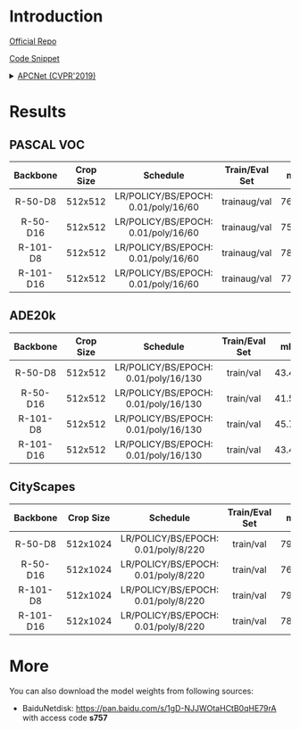 # Introduction

<a href="https://github.com/Junjun2016/APCNet">Official Repo</a>

<a href="https://github.com/SegmentationBLWX/sssegmentation/tree/main/ssseg/modules/models/apcnet">Code Snippet</a>

<details>
<summary align="left"><a href="https://openaccess.thecvf.com/content_CVPR_2019/papers/He_Adaptive_Pyramid_Context_Network_for_Semantic_Segmentation_CVPR_2019_paper.pdf">APCNet (CVPR'2019)</a></summary>

```latex
@InProceedings{He_2019_CVPR,
    author = {He, Junjun and Deng, Zhongying and Zhou, Lei and Wang, Yali and Qiao, Yu},
    title = {Adaptive Pyramid Context Network for Semantic Segmentation},
    booktitle = {Proceedings of the IEEE/CVF Conference on Computer Vision and Pattern Recognition (CVPR)},
    month = {June},
    year = {2019}
}
```

</details>


# Results

## PASCAL VOC
| Backbone  | Crop Size  | Schedule                             | Train/Eval Set  | mIoU   | Download                 |
| :-:       | :-:        | :-:                                  | :-:             | :-:    | :-:                      |
| R-50-D8   | 512x512    | LR/POLICY/BS/EPOCH: 0.01/poly/16/60  | trainaug/val    | 76.97% | [model](https://github.com/SegmentationBLWX/modelstore/releases/download/ssseg_apcnet/apcnet_resnet50os8_voc_train.pth) &#124; [log](https://github.com/SegmentationBLWX/modelstore/releases/download/ssseg_apcnet/apcnet_resnet50os8_voc_train.log) |
| R-50-D16  | 512x512    | LR/POLICY/BS/EPOCH: 0.01/poly/16/60  | trainaug/val    | 75.82% | [model](https://github.com/SegmentationBLWX/modelstore/releases/download/ssseg_apcnet/apcnet_resnet50os16_voc_train.pth) &#124; [log](https://github.com/SegmentationBLWX/modelstore/releases/download/ssseg_apcnet/apcnet_resnet50os16_voc_train.log) |
| R-101-D8  | 512x512    | LR/POLICY/BS/EPOCH: 0.01/poly/16/60  | trainaug/val    | 78.99% | [model](https://github.com/SegmentationBLWX/modelstore/releases/download/ssseg_apcnet/apcnet_resnet101os8_voc_train.pth) &#124; [log](https://github.com/SegmentationBLWX/modelstore/releases/download/ssseg_apcnet/apcnet_resnet101os8_voc_train.log) |
| R-101-D16 | 512x512    | LR/POLICY/BS/EPOCH: 0.01/poly/16/60  | trainaug/val    | 77.98% | [model](https://github.com/SegmentationBLWX/modelstore/releases/download/ssseg_apcnet/apcnet_resnet101os16_voc_train.pth) &#124; [log](https://github.com/SegmentationBLWX/modelstore/releases/download/ssseg_apcnet/apcnet_resnet101os16_voc_train.log) |

## ADE20k
| Backbone  | Crop Size  | Schedule                             | Train/Eval Set  | mIoU   | Download                 |
| :-:       | :-:        | :-:                                  | :-:             | :-:    | :-:                      |
| R-50-D8   | 512x512    | LR/POLICY/BS/EPOCH: 0.01/poly/16/130 | train/val       | 43.47% | [model](https://github.com/SegmentationBLWX/modelstore/releases/download/ssseg_apcnet/apcnet_resnet50os8_ade20k_train.pth) &#124; [log](https://github.com/SegmentationBLWX/modelstore/releases/download/ssseg_apcnet/apcnet_resnet50os8_ade20k_train.log) |
| R-50-D16  | 512x512    | LR/POLICY/BS/EPOCH: 0.01/poly/16/130 | train/val       | 41.54% | [model](https://github.com/SegmentationBLWX/modelstore/releases/download/ssseg_apcnet/apcnet_resnet50os16_ade20k_train.pth) &#124; [log](https://github.com/SegmentationBLWX/modelstore/releases/download/ssseg_apcnet/apcnet_resnet50os16_ade20k_train.log) |
| R-101-D8  | 512x512    | LR/POLICY/BS/EPOCH: 0.01/poly/16/130 | train/val       | 45.74% | [model](https://github.com/SegmentationBLWX/modelstore/releases/download/ssseg_apcnet/apcnet_resnet101os8_ade20k_train.pth) &#124; [log](https://github.com/SegmentationBLWX/modelstore/releases/download/ssseg_apcnet/apcnet_resnet101os8_ade20k_train.log) |
| R-101-D16 | 512x512    | LR/POLICY/BS/EPOCH: 0.01/poly/16/130 | train/val       | 43.48% | [model](https://github.com/SegmentationBLWX/modelstore/releases/download/ssseg_apcnet/apcnet_resnet101os16_ade20k_train.pth) &#124; [log](https://github.com/SegmentationBLWX/modelstore/releases/download/ssseg_apcnet/apcnet_resnet101os16_ade20k_train.log) |

## CityScapes
| Backbone  | Crop Size  | Schedule                             | Train/Eval Set  | mIoU   | Download                 |
| :-:       | :-:        | :-:                                  | :-:             | :-:    | :-:                      |
| R-50-D8   | 512x1024   | LR/POLICY/BS/EPOCH: 0.01/poly/8/220  | train/val       | 79.02% | [model](https://github.com/SegmentationBLWX/modelstore/releases/download/ssseg_apcnet/apcnet_resnet50os8_cityscapes_train.pth) &#124; [log](https://github.com/SegmentationBLWX/modelstore/releases/download/ssseg_apcnet/apcnet_resnet50os8_cityscapes_train.log) |
| R-50-D16  | 512x1024   | LR/POLICY/BS/EPOCH: 0.01/poly/8/220  | train/val       | 76.97% | [model](https://github.com/SegmentationBLWX/modelstore/releases/download/ssseg_apcnet/apcnet_resnet50os16_cityscapes_train.pth) &#124; [log](https://github.com/SegmentationBLWX/modelstore/releases/download/ssseg_apcnet/apcnet_resnet50os16_cityscapes_train.log) |
| R-101-D8  | 512x1024   | LR/POLICY/BS/EPOCH: 0.01/poly/8/220  | train/val       | 79.71% | [model](https://github.com/SegmentationBLWX/modelstore/releases/download/ssseg_apcnet/apcnet_resnet101os8_cityscapes_train.pth) &#124; [log](https://github.com/SegmentationBLWX/modelstore/releases/download/ssseg_apcnet/apcnet_resnet101os8_cityscapes_train.log) |
| R-101-D16 | 512x1024   | LR/POLICY/BS/EPOCH: 0.01/poly/8/220  | train/val       | 78.53% | [model](https://github.com/SegmentationBLWX/modelstore/releases/download/ssseg_apcnet/apcnet_resnet101os16_cityscapes_train.pth) &#124; [log](https://github.com/SegmentationBLWX/modelstore/releases/download/ssseg_apcnet/apcnet_resnet101os16_cityscapes_train.log) |


# More
You can also download the model weights from following sources:
- BaiduNetdisk: https://pan.baidu.com/s/1gD-NJJWOtaHCtB0qHE79rA with access code **s757**